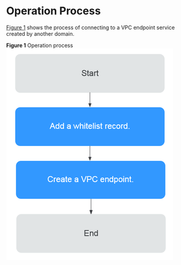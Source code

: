 # Operation Process<a name="vpcep_02_02032"></a>

[Figure 1](#fig2237134915142)  shows the process of connecting to a VPC endpoint service created by another domain.

**Figure  1**  Operation process<a name="fig2237134915142"></a>  
![](figures/operation-process-0.png "operation-process-0")

